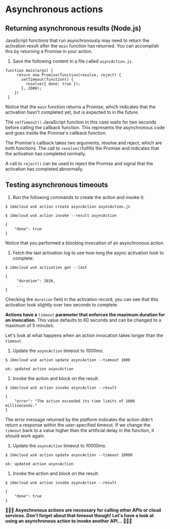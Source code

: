 # Asynchronous actions

## Returning asynchronous results \(Node.js\)

JavaScript functions that run asynchronously may need to return the activation result after the `main` function has returned. You can accomplish this by returning a Promise in your action.

1. Save the following content in a file called `asyncAction.js`.

```text
function main(args) {
     return new Promise(function(resolve, reject) {
       setTimeout(function() {
         resolve({ done: true });
       }, 2000);
    })
 }
```

Notice that the `main` function returns a Promise, which indicates that the activation hasn't completed yet, but is expected to in the future.

The `setTimeout()` JavaScript function in this case waits for two seconds before calling the callback function. This represents the asynchronous code and goes inside the Promise's callback function.

The Promise's callback takes two arguments, resolve and reject, which are both functions. The call to `resolve()`fulfills the Promise and indicates that the activation has completed normally.

A call to `reject()` can be used to reject the Promise and signal that the activation has completed abnormally.

## Testing asynchronous timeouts

1. Run the following commands to create the action and invoke it:

```text
$ ibmcloud wsk action create asyncAction asyncAction.js
```

```text
$ ibmcloud wsk action invoke --result asyncAction
```

```text
{
    "done": true
}
```

Notice that you performed a blocking invocation of an asynchronous action.

1. Fetch the last activation log to see how long the async activation took to complete:

```text
$ ibmcloud wsk activation get --last
```

```text
{
     "duration": 2026,
     ...
}
```

Checking the `duration` field in the activation record, you can see that this activation took slightly over two seconds to complete.

**Actions have a** `timeout` **parameter that enforces the maximum duration for an invocation.** This value defaults to 60 seconds and can be changed to a maximum of 5 minutes.

Let's look at what happens when an action invocation takes longer than the `timeout`.

1. Update the `asyncAction` timeout to 1000ms.

```text
$ ibmcloud wsk action update asyncAction --timeout 1000
```

```text
ok: updated action asyncAction
```

1. Invoke the action and block on the result.

```text
$ ibmcloud wsk action invoke asyncAction --result
```

```text
{
    "error": "The action exceeded its time limits of 1000 milliseconds."
}
```

The error message returned by the platform indicates the action didn't return a response within the user-specified timeout. If we change the `timeout` back to a value higher than the artificial delay in the function, it should work again.

1. Update the `asyncAction` timeout to 10000ms.

```text
$ ibmcloud wsk action update asyncAction --timeout 10000
```

```text
ok: updated action asyncAction
```

1. Invoke the action and block on the result.

```text
$ ibmcloud wsk action invoke asyncAction --result
```

```text
{
    "done": true
}
```

🎉🎉🎉 **Asynchronous actions are necessary for calling other APIs or cloud services. Don't forget about that timeout though! Let's have a look at using an asynchronous action to invoke another API…** 🎉🎉🎉

